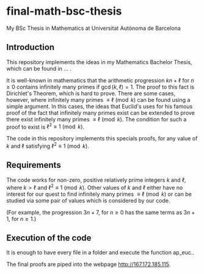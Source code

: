 # final-math-bsc-thesis
My BSc Thesis in Mathematics at Universitat Autònoma de Barcelona

## Introduction

This repository implements the ideas in my Mathematics Bachelor Thesis, which can be found in ... .

It is well-known in mathematics that the arithmetic progression $kn+\ell$ for $n\geqslant 0$ contains infinitely many primes if $\gcd(k,\ell)=1$. The proof to this fact is Dirichlet's Theorem, which is hard to prove. There are some cases, however, where infinitely many primes $\equiv \ell\pmod{k}$ can be found using a simple argument. In this cases, the ideas that Euclid's uses for his famous proof of the fact that infinitely many primes exist can be extended to prove there exist infinitely many primes $\equiv \ell\pmod{k}$. The condition for such a proof to exist is $\ell^2\equiv 1\pmod{k}$.

The code in this repository implements this specials proofs, for any value of $k$ and $\ell$ satisfying $\ell^2\equiv 1\pmod{k}$.

## Requirements

The code works for non-zero, positive relatively prime integers $k$ and $\ell$, where $k>\ell$ and $\ell^2\equiv 1\pmod{k}$. Other values of $k$ and $\ell$ either have no interest for our quest to find infinitely many primes $\equiv \ell\pmod{k}$ or can be studied via some pair of values which is considered by our code.

(For example, the progression $3n+7$, for $n\geqslant 0$ has the same terms as $3n+1$, for $n\geqslant 1$.)

## Execution of the code

It is enough to have every file in a folder and execute the function ap_euc..

The final proofs are piped into the webpage http://167.172.185.115.
